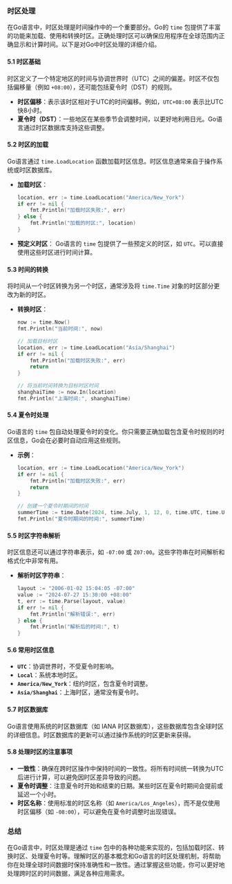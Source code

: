 ### 时区处理

在Go语言中，时区处理是时间操作中的一个重要部分。Go的 `time` 包提供了丰富的功能来加载、使用和转换时区。正确处理时区可以确保应用程序在全球范围内正确显示和计算时间。以下是对Go中时区处理的详细介绍。

#### 5.1 时区基础

时区定义了一个特定地区的时间与协调世界时（UTC）之间的偏差。时区不仅包括偏移量（例如 `+08:00`），还可能包括夏令时（DST）的规则。

- **时区偏移**：表示该时区相对于UTC的时间偏移。例如，`UTC+08:00` 表示比UTC快8小时。
- **夏令时（DST）**：一些地区在某些季节会调整时间，以更好地利用日光。Go语言通过时区数据库支持这些调整。

#### 5.2 时区的加载

Go语言通过 `time.LoadLocation` 函数加载时区信息。时区信息通常来自于操作系统或时区数据库。

- **加载时区**：
  ```go
  location, err := time.LoadLocation("America/New_York")
  if err != nil {
      fmt.Println("加载时区失败:", err)
  } else {
      fmt.Println("加载的时区:", location)
  }
  ```

- **预定义时区**：
  Go语言的 `time` 包提供了一些预定义的时区，如 `UTC`。可以直接使用这些时区进行时间计算。

#### 5.3 时间的转换

将时间从一个时区转换为另一个时区，通常涉及将 `time.Time` 对象的时区部分更改为新的时区。

- **转换时区**：
  ```go
  now := time.Now()
  fmt.Println("当前时间:", now)

  // 加载目标时区
  location, err := time.LoadLocation("Asia/Shanghai")
  if err != nil {
      fmt.Println("加载时区失败:", err)
      return
  }

  // 将当前时间转换为目标时区时间
  shanghaiTime := now.In(location)
  fmt.Println("上海时间:", shanghaiTime)
  ```

#### 5.4 夏令时处理

Go语言的 `time` 包自动处理夏令时的变化。你只需要正确加载包含夏令时规则的时区信息，Go会在必要时自动应用这些规则。

- **示例**：
  ```go
  location, err := time.LoadLocation("America/New_York")
  if err != nil {
      fmt.Println("加载时区失败:", err)
      return
  }

  // 创建一个夏令时期间的时间
  summerTime := time.Date(2024, time.July, 1, 12, 0, time.UTC, time.UTC, location)
  fmt.Println("夏令时期间的时间:", summerTime)
  ```

#### 5.5 时区字符串解析

时区信息还可以通过字符串表示，如 `-07:00` 或 `Z07:00`。这些字符串在时间解析和格式化中非常有用。

- **解析时区字符串**：
  ```go
  layout := "2006-01-02 15:04:05 -07:00"
  value := "2024-07-27 15:30:00 +08:00"
  t, err := time.Parse(layout, value)
  if err != nil {
      fmt.Println("解析错误:", err)
  } else {
      fmt.Println("解析后的时间:", t)
  }
  ```

#### 5.6 常用时区信息

- **`UTC`**：协调世界时，不受夏令时影响。
- **`Local`**：系统本地时区。
- **`America/New_York`**：纽约时区，包含夏令时调整。
- **`Asia/Shanghai`**：上海时区，通常没有夏令时。

#### 5.7 时区数据库

Go语言使用系统的时区数据库（如 IANA 时区数据库），这些数据库包含全球时区的详细信息。时区数据库的更新可以通过操作系统的时区更新来获得。

#### 5.8 处理时区的注意事项

- **一致性**：确保在跨时区操作中保持时间的一致性。将所有时间统一转换为UTC后进行计算，可以避免因时区差异导致的问题。
- **夏令时调整**：注意夏令时开始和结束的日期。某些时区在夏令时期间会提前或延迟一个小时。
- **时区名称**：使用标准的时区名称（如 `America/Los_Angeles`），而不是仅使用时区偏移（如 `-08:00`），可以避免在夏令时调整时出现错误。

### 总结

在Go语言中，时区处理是通过 `time` 包中的各种功能来实现的，包括加载时区、转换时区、处理夏令时等。理解时区的基本概念和Go语言的时区处理机制，将帮助你在处理全球时间数据时保持准确性和一致性。通过掌握这些功能，你可以更好地处理跨时区的时间数据，满足各种应用需求。